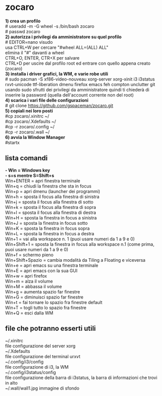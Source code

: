 # zocaro

**1) crea un profilo** <br/>
\# useradd -m -G wheel -s /bin/bash zocaro<br/>
\# passwd zocaro<br/>
**2) autorizza i privilegi da amministratore su quel profilo** <br/>
\# EDITOR=nano visudo<br/>
usa CTRL+W per cercare "#wheel ALL=(ALL) ALL"<br/>
elimina il "#" davanti a wheel<br/>
CTRL+O, ENTER, CTR+X per salvare<br/>
CTRL+D per uscire dal profilo root ed entrare con quello appena creato (zocaro)<br/>
**3) installa i driver grafici, la WM, e varie robe utili** <br/>
\# sudo pacman -S xf86-video-nouveau xorg-server xorg-xinit i3 i3status rxvt-unicode ttf-liberation dmenu firefox emacs feh compton unclutter git<br/>
usando sudo sfrutti dei privilegi da amministratore quindi ti chiederà di inserire la password (quella dell'account corrente non del root)<br/>
**4) scarica i vari file delle configurazioni**<br/>
\# git clone https://github.com/gspaceman/zocaro.git<br/>
**5) copiali nei loro posti**<br/>
\#cp zocaro/.xinitrc ~/<br/>
\#cp zocaro/.Xdefaults ~/<br/>
\#cp -r zocaro/.config ~/ <br/>
\#cp -r zocaro/.wall ~/<br/>
**6) avvia la Window Manager**<br/>
\#startx<br/>

<h2>lista comandi </h2>

**- Win = Windows key** <br/>
**- s=s mentre S=Shift+s**<br/>
Win+ENTER = apri finestra terminale<br/>
Win+q = chiudi la finestra che sta in focus<br/>
Win+p = apri dmenu (launcher dei programmi)<br/>
Win+h = sposta il focus alla finestra di sinistra<br/>
Win+j = sposta il focus alla finestra di sotto<br/>
Win+k = sposta il focus alla finestra di sopra<br/>
Win+l = sposta il focus alla finestra di destra<br/>
Win+H = sposta la finestra in focus a sinistra</br>
Win+J = sposta la finestra in focus sotto</br>
Win+K = sposta la finestra in focus sopra</br>
Win+L = sposta la finestra in focus a destra</br>
Win+1 = vai alla workspace n. 1 (puoi usare numeri da 1 a 9 e 0)</br>
Win+Shift+1 = sposta la finestra in focus alla workspace n.1 (come prima, puoi usare numeri da 1 a 9 e 0)</br>
Win+f = schermo pieno</br>
Win+Shift+Spazio = cambia modalità da Tiling a Floating e viceversa</br>
Win+e = apri emacs su una finestra terminale<br/>
Win+E = apri emacs con la sua GUI<br/>
Win+w = apri firefox<br/>
Win+m = alza il volume<br/>
Win+M = abbassa il volume<br/>
Win+g = aumenta spazio far finestre<br/>
Win+G = diminuisci spazio far finestre<br/>
Win+t = fai tornare lo spazio fra finestre default<br/>
Win+T = togli tutto lo spazio fra finestre<br/>
Win+Q = esci dalla WM<br/>

<h2>file che potranno esserti utili</h2>
~/.xinitrc<br/>
file configurazione del server xorg<br/>
~/.Xdefaults<br/>
file configurazione del terminal urxvt<br/>
~/.config/i3/config<br/>
file configurazione di i3, la WM<br/>
~/.config/i3status/config<br/>
file configurazione della barra di i3status, la barra di informazioni che trovi in alto<br/>
~/.wall/wall1.jpg 
immagine di sfondo
